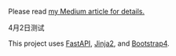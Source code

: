 <div id="top">
<!-- <h1 align="center">东海宽客</h1>
<h1>东海宽客</h1> -->

<p>
Please read <a href="https://levelup.gitconnected.com/building-a-website-starter-with-fastapi-92d077092864">my Medium article for details.</a>
</p>
<p>4月2日测试</p>
<p>
This project uses <a href="https://fastapi.tiangolo.com/">FastAPI</a>, <a href="https://jinja.palletsprojects.com/en/2.11.x/">Jinja2</a>, and <a href="https://getbootstrap.com/docs/4.1/getting-started/introduction/">Bootstrap4</a>.
</p>

</div>
